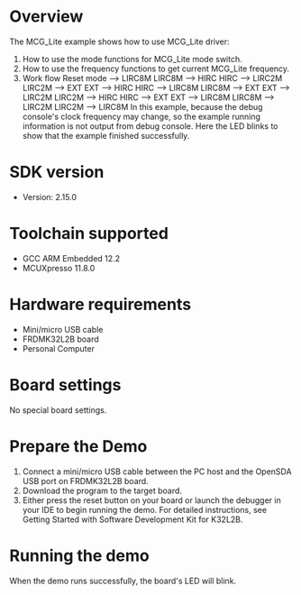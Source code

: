 Overview
========
The MCG_Lite example shows how to use MCG_Lite driver:

 1. How to use the mode functions for MCG_Lite mode switch.
 2. How to use the frequency functions to get current MCG_Lite frequency.
 3. Work flow
  Reset mode --> LIRC8M
    LIRC8M --> HIRC
    HIRC   --> LIRC2M
    LIRC2M --> EXT
    EXT    --> HIRC
    HIRC   --> LIRC8M
    LIRC8M --> EXT
    EXT    --> LIRC2M
    LIRC2M --> HIRC
    HIRC   --> EXT
    EXT    --> LIRC8M
    LIRC8M --> LIRC2M
    LIRC2M --> LIRC8M
In this example, because the debug console's clock frequency may change,
so the example running information is not output from debug console. Here the
LED blinks to show that the example finished successfully.

SDK version
===========
- Version: 2.15.0

Toolchain supported
===================
- GCC ARM Embedded  12.2
- MCUXpresso  11.8.0

Hardware requirements
=====================
- Mini/micro USB cable
- FRDMK32L2B board
- Personal Computer

Board settings
==============
No special board settings.

Prepare the Demo
================
1. Connect a mini/micro USB cable between the PC host and the OpenSDA USB port on FRDMK32L2B board.
2. Download the program to the target board.
3. Either press the reset button on your board or launch the debugger in your IDE to begin running
   the demo. For detailed instructions, see Getting Started with Software Development Kit for
   K32L2B.

Running the demo
================
When the demo runs successfully, the board's LED will blink.
